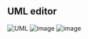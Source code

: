 ## UML editor
![UML](https://github.com/alicejimmy/2023-Object-Oriented-Analysis-and-Design/assets/71706978/50e731b3-9662-4c1c-85a2-946702441758)
![image](https://github.com/alicejimmy/2023-Object-Oriented-Analysis-and-Design/assets/71706978/720465fc-2c4b-4935-a1fb-453f8c003cb5)
![image](https://github.com/alicejimmy/2023-Object-Oriented-Analysis-and-Design/assets/71706978/27d2fa1a-6594-41a0-a508-80e9d8fe734a)
